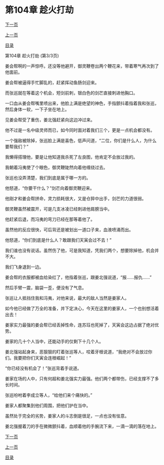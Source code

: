 <h1>第104章   趁火打劫</h1>
            <div><p><a href="./0312_%E7%AC%AC105%E7%AB%A0_%E6%8F%B4%E5%85%B5.md">下一页</a></p><p><a href="./0310_%E7%AC%AC104%E7%AB%A0_%E8%B6%81%E7%81%AB%E6%89%93%E5%8A%AB.md">上一页</a></p><p><a href="../">目录</a></p></div>
            <div><p>第104章   趁火打劫 (第3/3页)</p><p>姜会帮啊的一声惊呼。还没等他避开，御灵鞭卷出两个鞭花来，带着寒气再次到了他面前。</p><p>姜会帮被逼得手忙脚乱的，赶紧挥动鱼肠剑迎来。</p><p>而张巡就在等着这个机会，短剑前刺，银白色的剑芒直接刺进他胸口。</p><p>一口血从姜会帮嘴里喷出来，他脸上满是绝望的神色，手指颤抖着指着我和张巡，然后身体一软，一下子坐在地上。</p><p>见姜会帮受了重伤，姜北强赶紧向这边冲过来。</p><p>他不过是一名中级灵师而已，如今同时面对着我们三个，更是一点机会都没有。</p><p>一个强敌被除掉，张巡脸上满是喜色，低声问道，“二位，你们是什么人，为什么要帮我们？”</p><p>我懒得搭理他，要是让他知道我杀死了左良图，他肯定不会放过我的。</p><p>我朝着冯夷使了个眼色，御灵鞭陡然向着他缠绕过去。</p><p>张巡也没弄清楚，我们到底是属于哪一方的。</p><p>他怒道，“你要干什么？”剑芒向着御灵鞭迎来。</p><p>他刚才和姜会帮拼命，灵力损耗很大，又是仓猝中出手，剑芒的力道很弱。</p><p>御灵鞭虽然被震开，可是几支冰凌已经刺进他肩膀当中。</p><p>他赶紧后退，而冯夷的弯刀已经在那等着他了。</p><p>虽然他的反应很快，可后背还是被划出一道口子来，血液喷涌而出。</p><p>他怒道，“你们到底是什么人？敢跟我们天寅会过不去！”</p><p>我们谁也没有说话。虽然伤了他，可是我知道，凭我们两个，想要除掉他，机会并不大。</p><p>我们飞身退到一边。</p><p>姜会帮的衣服都被血给染红了，他指着张巡，跟姜北强说道，“报……报仇……”</p><p>然后手臂一震，脑袋一歪，便没有了气息。</p><p>张巡让人抵挡住我和冯夷，对他来说，最大的敌人当然是姜家人。</p><p>如今他已经做了万全的准备，并下定决心，今天在这里的姜家人，一个也别想活着出去！</p><p>姜家实力最强的姜会帮已经丢掉性命，连苏珏也死掉了，天寅会这边占据了绝对优势。</p><p>姜家的几十个人当中，还能动手的仅剩下十几个人。</p><p>姜北强站起身来，恶狠狠的盯着张巡等人，咬着牙根说道，“我绝对不会放过你们。我要把你们天寅会连根崛起！”</p><p>“你已经没有机会了！”张巡背着手说道。</p><p>姜家在场的人中，只有何超和姜北强实力最强。他们两个都带伤，已经支撑不了多长时间。</p><p>张巡吩咐着李成立等人，“给他们来个痛快的。”</p><p>姜家人都聚集到他们周围，把他们护在当中。</p><p>虽然处于完全的劣势，姜家人的斗志倒是很足，一点也没有怯意。</p><p>姜北强握着刀的手在微微颤抖着，血顺着他的手腕流下来，一滴一滴的落在地上。</p></div>
            <div><p><a href="./0312_%E7%AC%AC105%E7%AB%A0_%E6%8F%B4%E5%85%B5.md">下一页</a></p><p><a href="./0310_%E7%AC%AC104%E7%AB%A0_%E8%B6%81%E7%81%AB%E6%89%93%E5%8A%AB.md">上一页</a></p><p><a href="../">目录</a></p></div>